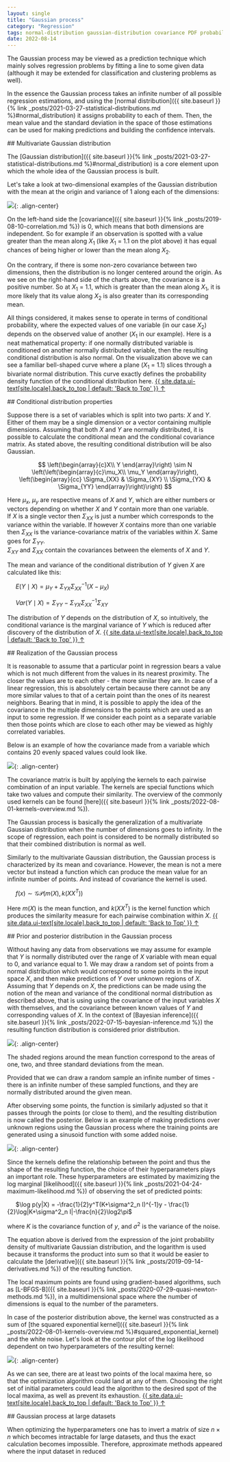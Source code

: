 ```yaml
---
layout: single
title: "Gaussian process"
category: "Regression"
tags: normal-distribution gaussian-distribution covariance PDF probability-density-function conditional-probability kernel prior-distribution posterior-distribution log-marginal-likelihood
date: 2022-08-14
---
```


The Gaussian process may be viewed as a prediction technique which mainly solves regression problems by fitting a line to some given data (although it may be extended for classification and clustering problems as well).

In the essence the Gaussian process takes an infinite number of all possible regression estimations, and using the [normal distribution]({{ site.baseurl }}{% link _posts/2021-03-27-statistical-distributions.md %}#normal_distribution) it assigns probability to each of them. Then, the mean value and the standard deviation in the space of those estimations can be used for making predictions and building the confidence intervals.

<div id='multivariate_gaussian_distribution'/>
## Multivariate Gaussian distribution

The [Gaussian distribution]({{ site.baseurl }}{% link _posts/2021-03-27-statistical-distributions.md %}#normal_distribution) is a core element upon which the whole idea of the Gaussian process is built.

Let's take a look at two-dimensional examples of the Gaussian distribution with the mean at the origin and variance of 1 along each of the dimensions:

![](/assets/images/distributions/2d_gaussian_distribution.png){: .align-center}

On the left-hand side the [covariance]({{ site.baseurl }}{% link _posts/2019-08-10-correlation.md %}) is 0, which means that both dimensions are independent. So for example if an observation is spotted with a value greater than the mean along $X_1$ (like $X_1$ = 1.1 on the plot above) it has equal chances of being higher or lower than the mean along $X_2$.

On the contrary, if there is some non-zero covariance between two dimensions, then the distribution is no longer centered around the origin. As we see on the right-hand side of the charts above, the covariance is a positive number. So at $X_1$ = 1.1, which is greater than the mean along $X_1$, it is more likely that its value along $X_2$ is also greater than its corresponding mean.

All things considered, it makes sense to operate in terms of conditional probability, where the expected values of one variable (in our case $X_2$) depends on the observed value of another ($X_1$ in our example). Here is a neat mathematical property: if one normally distributed variable is conditioned on another normally distributed variable, then the resulting conditional distribution is also normal. On the visualization above we can see a familiar bell-shaped curve where a plane ($X_1$ = 1.1) slices through a bivariate normal distribution. This curve exactly defines the probability density function of the conditional distribution here.
<a href="#page-title" class="back-to-top">{{ site.data.ui-text[site.locale].back_to_top | default: 'Back to Top' }} &uarr;</a>

<div id='conditional_distribution_properties'/>
## Conditional distribution properties

Suppose there is a set of variables which is split into two parts: $X$ and $Y$. Either of them may be a single dimension or a vector containing multiple dimensions. Assuming that both $X$ and $Y$ are normally distributed, it is possible to calculate the conditional mean and the conditional covariance matrix. As stated above, the resulting conditional distribution will be also Gaussian.

$$
\left(\begin{array}{c}X\\
Y \end{array}\right) \sim N \left(\left(\begin{array}{c}\mu_X\\
\mu_Y \end{array}\right), \left(\begin{array}{cc} \Sigma_{XX} & \Sigma_{XY} \\
\Sigma_{YX} & \Sigma_{YY} \end{array}\right)\right)
$$

Here $\mu_x$, $\mu_y$ are respective means of $X$ and $Y$, which are either numbers or vectors depending on whether $X$ and $Y$ contain more than one variable.<br>
If $X$ is a single vector then $\Sigma_{XX}$ is just a number which corresponds to the variance within the variable. If however $X$ contains more than one variable then $\Sigma_{XX}$ is the variance-covariance matrix of the variables within $X$. Same goes for $\Sigma_{YY}$.<br>
$\Sigma_{XY}$ and $\Sigma_{XX}$ contain the covariances between the elements of $X$ and $Y$.

The mean and variance of the conditional distribution of $Y$ given $X$ are calculated like this:

&nbsp;&nbsp;&nbsp;&nbsp;
$E(Y \mid X) = \mu_Y + \Sigma_{YX} \Sigma_{XX}^{-1} (X - \mu_X)$

&nbsp;&nbsp;&nbsp;&nbsp;
$Var(Y \mid X) = \Sigma_{YY} - \Sigma_{YX} \Sigma_{XX}^{-1} \Sigma_{XY}$

The distribution of $Y$ depends on the distribution of $X$, so intuitively, the conditional variance is the marginal variance of $Y$ which is reduced after discovery of the distribution of $X$.
<a href="#page-title" class="back-to-top">{{ site.data.ui-text[site.locale].back_to_top | default: 'Back to Top' }} &uarr;</a>

<div id='gaussian_process_realization'/>
## Realization of the Gaussian process

It is reasonable to assume that a particular point in regression bears a value which is not much different from the values in its nearest proximity. The closer the values are to each other - the more similar they are. In case of a linear regression, this is absolutely certain because there cannot be any more similar values to that of a certain point than the ones of its nearest neighbors. Bearing that in mind, it is possible to apply the idea of the covariance in the multiple dimensions to the points which are used as an input to some regression. If we consider each point as a separate variable then those points which are close to each other may be viewed as highly correlated variables.

Below is an example of how the covariance made from a variable which contains 20 evenly spaced values could look like.

![](/assets/images/regression/covariance.png){: .align-center}

The covariance matrix is built by applying the kernels to each pairwise combination of an input variable. The kernels are special functions which take two values and compute their similarity. The overview of the commonly used kernels can be found [here]({{ site.baseurl }}{% link _posts/2022-08-01-kernels-overview.md %}).

The Gaussian process is basically the generalization of a multivariate Gaussian distribution when the number of dimensions goes to infinity. In the scope of regression, each point is considered to be normally distributed so that their combined distribution is normal as well.

Similarly to the multivariate Gaussian distribution, the Gaussian process is characterized by its mean and covariance. However, the mean is not a mere vector but instead a function which can produce the mean value for an infinite number of points. And instead of covariance the kernel is used.

&nbsp;&nbsp;&nbsp;&nbsp;
$f(x) \sim \mathcal{GP}(m(X), k(XX^{T}))$

Here $m(X)$ is the mean function, and $k(XX^{T})$ is the kernel function which produces the similarity measure for each pairwise combination within $X$.
<a href="#page-title" class="back-to-top">{{ site.data.ui-text[site.locale].back_to_top | default: 'Back to Top' }} &uarr;</a>

<div id='prior_and_posterior'/>
## Prior and posterior distribution in the Gaussian process

Without having any data from observations we may assume for example that $Y$ is normally distributed over the range of $X$ variable with mean equal to 0, and variance equal to 1. We may draw a random set of points from a normal distribution which would correspond to some points in the input space $X$, and then make predictions of $Y$ over unknown regions of $X$. Assuming that $Y$ depends on $X$, the predictions can be made using the notion of the mean and variance of the conditional normal distribution as described above, that is using using the covariance of the input variables $X$ with themselves, and the covariance between known values of $Y$ and corresponding values of $X$. In the context of [Bayesian inference]({{ site.baseurl }}{% link _posts/2022-07-15-bayesian-inference.md %}) the resulting function distribution is considered prior distribution.

![](/assets/images/regression/gp_priors_example.png){: .align-center}

The shaded regions around the mean function correspond to the areas of one, two, and three standard deviations from the mean.

Provided that we can draw a random sample an infinite number of times - there is an infinite number of these sampled functions, and they are normally distributed around the given mean.

After observing some points, the function is similarly adjusted so that it passes through the points (or close to them), and the resulting distribution is now called the posterior. Below is an example of making predictions over unknown regions using the Gaussian process where the training points are generated using a sinusoid function with some added noise.

![](/assets/images/regression/gp_rbf_fit_example.png){: .align-center}

Since the kernels define the relationship between the point and thus the shape of the resulting function, the choice of their hyperparameters plays an important role. These hyperparameters are estimated by maximizing the log marginal [likelihood]({{ site.baseurl }}{% link _posts/2021-04-24-maximum-likelihood.md %}) of observing the set of predicted points:

&nbsp;&nbsp;&nbsp;&nbsp;
$\log p(y|X) = -\frac{1}{2}y^T(K+\sigma^2_n I)^{-1}y - \frac{1}{2}\log|K+\sigma^2_n I|-\frac{n}{2}\log2\pi$ 

where $K$ is the covariance function of $y$, and $\sigma^2$ is the variance of the noise. 

The equation above is derived from the expression of the joint probability density of multivariate Gaussian distribution, and the logarithm is used because it transforms the product into sum so that it would be easier to calculate the [derivative]({{ site.baseurl }}{% link _posts/2019-09-14-derivatives.md %}) of the resulting function. 

The local maximum points are found using gradient-based algorithms, such as [L-BFGS-B]({{ site.baseurl }}{% link _posts/2020-07-29-quasi-newton-methods.md %}), in a multidimensional space where the number of dimensions is equal to the number of the parameters.

In case of the posterior distribution above, the kernel was constructed as a sum of [the squared exponential kernel]({{ site.baseurl }}{% link _posts/2022-08-01-kernels-overview.md %}#squared_exponential_kernel) and the white noise. Let's look at the contour plot of the log likelihood dependent on two hyperparameters of the resulting kernel:

![](/assets/images/optimization/gp_contour_log_marginal_likelihood.png){: .align-center}

As we can see, there are at least two points of the local maxima here, so that the optimization algorithm could land at any of them. Choosing the right set of initial parameters could lead the algorithm to the desired spot of the local maxima, as well as prevent its exhaustion.
<a href="#page-title" class="back-to-top">{{ site.data.ui-text[site.locale].back_to_top | default: 'Back to Top' }} &uarr;</a>

<div id='large_datasets'/>
## Gaussian process at large datasets

When optimizing the hyperparameters one has to invert a matrix of size $n \times n$ which becomes intractable for large datasets, and thus the exact calculation becomes impossible. Therefore, approximate methods appeared where the input dataset in reduced


